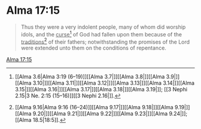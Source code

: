 # Alma 17:15

> Thus they were a very indolent people, many of whom did worship idols, and the <u>curse</u>[^a] of God had fallen upon them because of the <u>traditions</u>[^b] of their fathers; notwithstanding the promises of the Lord were extended unto them on the conditions of repentance.

[Alma 17:15](https://www.churchofjesuschrist.org/study/scriptures/bofm/alma/17?lang=eng&id=p15#p15)


[^a]: [[Alma 3.6|Alma 3:19 (6–19)]][[Alma 3.7|]][[Alma 3.8|]][[Alma 3.9|]][[Alma 3.10|]][[Alma 3.11|]][[Alma 3.12|]][[Alma 3.13|]][[Alma 3.14|]][[Alma 3.15|]][[Alma 3.16|]][[Alma 3.17|]][[Alma 3.18|]][[Alma 3.19|]]; [[3 Nephi 2.15|3 Ne. 2:15 (15–16)]][[3 Nephi 2.16|]].  
[^b]: [[Alma 9.16|Alma 9:16 (16–24)]][[Alma 9.17|]][[Alma 9.18|]][[Alma 9.19|]][[Alma 9.20|]][[Alma 9.21|]][[Alma 9.22|]][[Alma 9.23|]][[Alma 9.24|]]; [[Alma 18.5|18:5]].  
